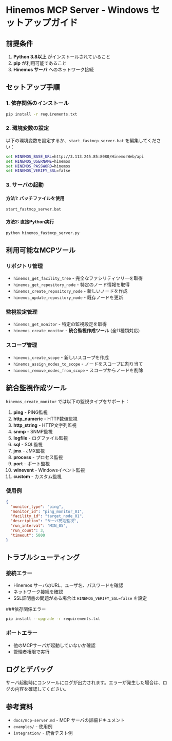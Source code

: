 # Hinemos MCP Server - Windows セットアップガイド

## 前提条件

1. **Python 3.8以上** がインストールされていること
2. **pip** が利用可能であること
3. **Hinemos サーバ** へのネットワーク接続

## セットアップ手順

### 1. 依存関係のインストール

```cmd
pip install -r requirements.txt
```

### 2. 環境変数の設定

以下の環境変数を設定するか、`start_fastmcp_server.bat` を編集してください：

```cmd
set HINEMOS_BASE_URL=http://3.113.245.85:8080/HinemosWeb/api
set HINEMOS_USERNAME=hinemos
set HINEMOS_PASSWORD=hinemos
set HINEMOS_VERIFY_SSL=false
```

### 3. サーバの起動

#### 方法1: バッチファイルを使用
```cmd
start_fastmcp_server.bat
```

#### 方法2: 直接Python実行
```cmd
python hinemos_fastmcp_server.py
```

## 利用可能なMCPツール

### リポジトリ管理
- `hinemos_get_facility_tree` - 完全なファシリティツリーを取得
- `hinemos_get_repository_node` - 特定のノード情報を取得
- `hinemos_create_repository_node` - 新しいノードを作成
- `hinemos_update_repository_node` - 既存ノードを更新

### 監視設定管理
- `hinemos_get_monitor` - 特定の監視設定を取得
- `hinemos_create_monitor` - **統合監視作成ツール** (全11種類対応)

### スコープ管理
- `hinemos_create_scope` - 新しいスコープを作成
- `hinemos_assign_nodes_to_scope` - ノードをスコープに割り当て
- `hinemos_remove_nodes_from_scope` - スコープからノードを削除

## 統合監視作成ツール

`hinemos_create_monitor` では以下の監視タイプをサポート：

1. **ping** - PING監視
2. **http_numeric** - HTTP数値監視
3. **http_string** - HTTP文字列監視
4. **snmp** - SNMP監視
5. **logfile** - ログファイル監視
6. **sql** - SQL監視
7. **jmx** - JMX監視
8. **process** - プロセス監視
9. **port** - ポート監視
10. **winevent** - Windowsイベント監視
11. **custom** - カスタム監視

### 使用例

```json
{
  "monitor_type": "ping",
  "monitor_id": "ping_monitor_01",
  "facility_id": "target_node_01",
  "description": "サーバ死活監視",
  "run_interval": "MIN_05",
  "run_count": 3,
  "timeout": 5000
}
```

## トラブルシューティング

### 接続エラー
- Hinemos サーバのURL、ユーザ名、パスワードを確認
- ネットワーク接続を確認
- SSL証明書の問題がある場合は `HINEMOS_VERIFY_SSL=false` を設定

###依存関係エラー
```cmd
pip install --upgrade -r requirements.txt
```

### ポートエラー
- 他のMCPサーバが起動していないか確認
- 管理者権限で実行

## ログとデバッグ

サーバ起動時にコンソールにログが出力されます。エラーが発生した場合は、ログの内容を確認してください。

## 参考資料

- `docs/mcp-server.md` - MCP サーバの詳細ドキュメント
- `examples/` - 使用例
- `integration/` - 統合テスト例